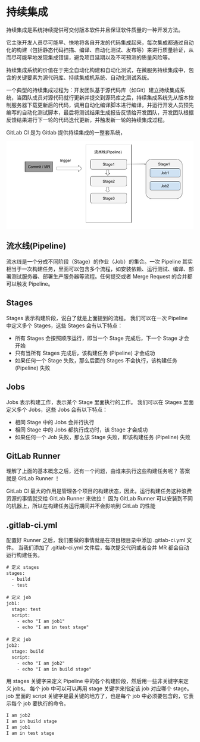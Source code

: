# 持续集成

持续集成是系统持续提供可交付版本软件并且保证软件质量的一种开发方法。

它主张开发人员尽可能早、快地将各自开发的代码集成起来，每次集成都通过自动化的构建（包括静态代码扫描、编译、自动化测试、发布等）来进行质量验证，从而尽可能早地发现集成错误，避免项目延期以及不可预测的质量风险等。

持续集成系统的价值在于完全自动化构建和自动化测试，在微服务持续集成中，包含的关键要素为源代码库、持续集成机系统、自动化测试系统。 

一个典型的持续集成过程为：开发团队基于源代码库（如Git）建立持续集成系统，当团队成员对源代码就行更新并提交到源码库之后，持续集成系统先从版本控制服务器下载更新后的代码，调用自动化编译脚本进行编译，并运行开发人员预先编写的自动化测试脚本，最后将测试结果生成报告反馈给开发团队，开发团队根据反馈结果进行下一轮的代码迭代更新，并触发新一轮的持续集成过程。




GitLab CI 是为 Gitlab 提供持续集成的一整套系统，

<div  align="center">
  <img src="../assets/CI.png" width = "550"  align=center />
</div>



## 流水线(Pipeline)

流水线是一个分成不同阶段（Stage）的作业（Job）的集合。一次 Pipeline 其实相当于一次构建任务，里面可以包含多个流程，如安装依赖、运行测试、编译、部署测试服务器、部署生产服务器等流程。任何提交或者 Merge Request 的合并都可以触发 Pipeline。

## Stages

Stages 表示构建阶段，说白了就是上面提到的流程。 我们可以在一次 Pipeline 中定义多个 Stages，这些 Stages 会有以下特点：

- 所有 Stages 会按照顺序运行，即当一个 Stage 完成后，下一个 Stage 才会开始
- 只有当所有 Stages 完成后，该构建任务 (Pipeline) 才会成功
- 如果任何一个 Stage 失败，那么后面的 Stages 不会执行，该构建任务 (Pipeline) 失败

## Jobs

Jobs 表示构建工作，表示某个 Stage 里面执行的工作。 我们可以在 Stages 里面定义多个 Jobs，这些 Jobs 会有以下特点：

- 相同 Stage 中的 Jobs 会并行执行
- 相同 Stage 中的 Jobs 都执行成功时，该 Stage 才会成功
- 如果任何一个 Job 失败，那么该 Stage 失败，即该构建任务 (Pipeline) 失败

## GitLab Runner

理解了上面的基本概念之后，还有一个问题，由谁来执行这些构建任务呢？ 答案就是 GitLab Runner ！

GitLab CI 最大的作用是管理各个项目的构建状态，因此，运行构建任务这种浪费资源的事情就交给 GitLab Runner 来做拉！ 因为 GitLab Runner 可以安装到不同的机器上，所以在构建任务运行期间并不会影响到 GitLab 的性能

## .gitlab-ci.yml

配置好 Runner 之后，我们要做的事情就是在项目根目录中添加 .gitlab-ci.yml 文件。 当我们添加了 .gitlab-ci.yml 文件后，每次提交代码或者合并 MR 都会自动运行构建任务。

```
# 定义 stages
stages:
  - build
  - test

# 定义 job
job1:
  stage: test
  script:
    - echo "I am job1"
    - echo "I am in test stage"

# 定义 job
job2:
  stage: build
  script:
    - echo "I am job2"
    - echo "I am in build stage"
```

用 stages 关键字来定义 Pipeline 中的各个构建阶段，然后用一些非关键字来定义 jobs。 每个 job 中可以可以再用 stage 关键字来指定该 job 对应哪个 stage。 job 里面的 script 关键字是最关键的地方了，也是每个 job 中必须要包含的，它表示每个 job 要执行的命令。

```
I am job2
I am in build stage
I am job1
I am in test stage
```

